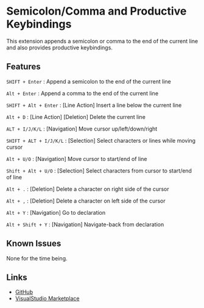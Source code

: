 # **Semicolon/Comma and Productive Keybindings**

This extension appends a semicolon or comma to the end of the current line and also provides productive keybindings.

## Features

`SHIFT + Enter` : Append a semicolon to the end of the current line

`Alt + Enter` : Append a comma to the end of the current line

`SHIFT + Alt + Enter` : [Line Action] Insert a line below the current line

`Alt + D` : [Line Action] [Deletion] Delete the current line

`ALT + I/J/K/L` : [Navigation] Move cursor up/left/down/right

`SHIFT + ALT + I/J/K/L` : [Selection] Select characters or lines while moving cursor

`Alt + U/O` : [Navigation] Move cursor to start/end of line

`Shift + Alt + U/O` : [Selection] Select characters from cursor to start/end of line

`Alt + .` : [Deletion] Delete a character on right side of the cursor

`Alt + ,` : [Deletion] Delete a character on left side of the cursor

`Alt + Y` : [Navigation] Go to declaration

`Alt + Shift + Y` : [Navigation] Navigate-back from declaration

## Known Issues

None for the time being.

## Links

* [GitHub](https://github.com/shujaatak/semicolon-comma-and-productive-keybindings)
* [VisualStudio Marketplace](https://marketplace.visualstudio.com/items?itemName=ShujaatAliKhan.semicolon-comma-and-productive-keybindings)
  
